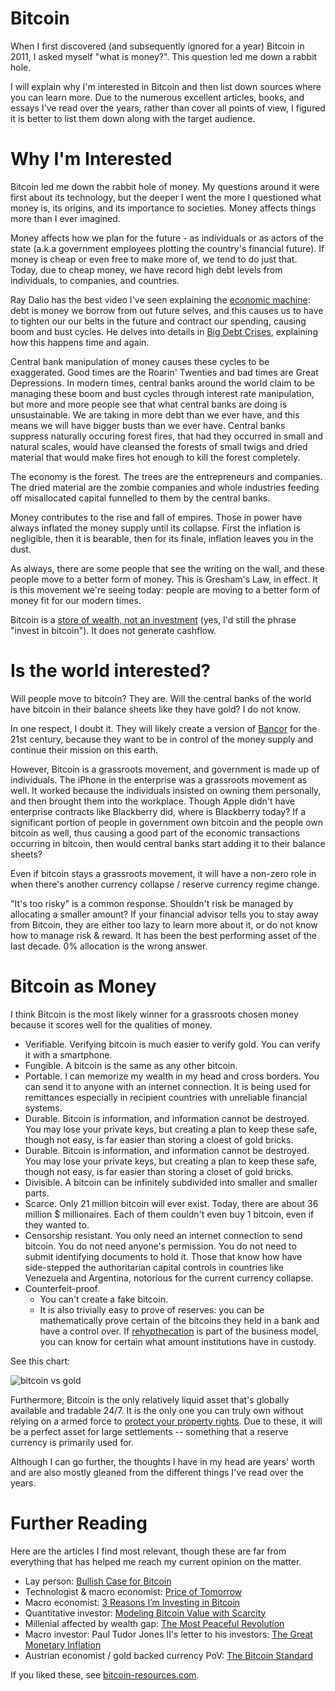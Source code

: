 # Bitcoin

When I first discovered (and subsequently ignored for a year) Bitcoin in 2011, I asked myself "what is money?". This question led me down a rabbit hole.

I will explain why I'm interested in Bitcoin and then list down sources where you can learn more. Due to the numerous excellent articles, books, and essays I've read over the years, rather than cover all points of view, I figured it is better to list them down along with the target audience.

# Why I'm Interested

Bitcoin led me down the rabbit hole of money. My questions around it were first about its technology, but the deeper I went the more I questioned what money is, its origins, and its importance to societies. Money affects things more than I ever imagined.

Money affects how we plan for the future - as individuals or as actors of the state (a.k.a government employees plotting the country's financial future). If money is cheap or even free to make more of, we tend to do just that. Today, due to cheap money, we have record high debt levels from individuals, to companies, and countries.

Ray Dalio has the best video I've seen explaining the [economic machine](https://www.youtube.com/watch?v=PHe0bXAIuk0): debt is money we borrow from out future selves, and this causes us to have to tighten our our belts in the future and contract our spending, causing boom and bust cycles. He delves into details in [Big Debt Crises](https://www.principles.com/big-debt-crises/), explaining how this happens time and again.

Central bank manipulation of money causes these cycles to be exaggerated. Good times are the Roarin' Twenties and bad times are Great Depressions. In modern times, central banks around the world claim to be managing these boom and bust cycles through interest rate manipulation, but more and more people see that what central banks are doing is unsustainable. We are taking in more debt than we ever have, and this means we will have bigger busts than we ever have. Central banks suppress naturally occuring forest fires, that had they occurred in small and natural scales, would have cleansed the forests of small twigs and dried material that would make fires hot enough to kill the forest completely.

The economy is the forest. The trees are the entrepreneurs and companies. The dried material are the zombie companies and whole industries feeding off misallocated capital funnelled to them by the central banks.

Money contributes to the rise and fall of empires. Those in power have always inflated the money supply until its collapse. First the inflation is negligible, then it is bearable, then for its finale, inflation leaves you in the dust.

As always, there are some people that see the writing on the wall, and these people move to a better form of money. This is Gresham's Law, in effect. It is this movement we're seeing today: people are moving to a better form of money fit for our modern times.

Bitcoin is a [store of wealth, not an investment](https://twitter.com/saifedean/status/1291699962074587137?s=20) (yes, I'd still the phrase "invest in bitcoin"). It does not generate cashflow.

# Is the world interested?

Will people move to bitcoin? They are. Will the central banks of the world have bitcoin in their balance sheets like they have gold? I do not know.

In one respect, I doubt it. They will likely create a version of [Bancor](https://en.wikipedia.org/wiki/Bancor) for the 21st century, because they want to be in control of the money supply and continue their mission on this earth.

However, Bitcoin is a grassroots movement, and government is made up of individuals. The iPhone in the enterprise was a grassroots movement as well. It worked because the individuals insisted on owning them personally, and then brought them into the workplace. Though Apple didn't have enterprise contracts like Blackberry did, where is Blackberry today? If a significant portion of people in government own bitcoin and the people own bitcoin as well, thus causing a good part of the economic transactions occurring in bitcoin, then would central banks start adding it to their balance sheets?

Even if bitcoin stays a grassroots movement, it will have a non-zero role in when there's another currency collapse / reserve currency regime change.

"It's too risky" is a common response. Shouldn't risk be managed by allocating a smaller amount? If your financial advisor tells you to stay away from Bitcoin, they are either too lazy to learn more about it, or do not know how to manage risk & reward. It has been the best performing asset of the last decade. 0% allocation is the wrong answer.

# Bitcoin as Money

I think Bitcoin is the most likely winner for a grassroots chosen money because it scores well for the qualities of money.

- Verifiable. Verifying bitcoin is much easier to verify gold. You can verify it with a smartphone.
- Fungible. A bitcoin is the same as any other bitcoin.
- Portable. I can memorize my wealth in my head and cross borders. You can send it to anyone with an internet connection. It is being used for remittances especially in recipient countries with unreliable financial systems.
- Durable. Bitcoin is information, and information cannot be destroyed. You may lose your private keys, but creating a plan to keep these safe, though not easy, is far easier than storing a cloest of gold bricks.
- Durable. Bitcoin is information, and information cannot be destroyed. You may lose your private keys, but creating a plan to keep these safe, though not easy, is far easier than storing a closet of gold bricks.
- Divisible. A bitcoin can be infinitely subdivided into smaller and smaller parts.
- Scarce. Only 21 million bitcoin will ever exist. Today, there are about 36 million $ millionaires. Each of them couldn't even buy 1 bitcoin, even if they wanted to.
- Censorship resistant. You only need an internet connection to send bitcoin. You do not need anyone's permission. You do not need to submit identifying documents to hold it. Those that know how have side-stepped the authoritarian capital controls in countries like Venezuela and Argentina, notorious for the current currency collapse.
- Counterfeit-proof.
  - You can't create a fake bitcoin.
  - It is also trivially easy to prove of reserves: you can be mathematically prove certain of the bitcoins they held in a bank and have a control over. If [rehypthecation](https://www.investopedia.com/terms/r/rehypothecation.asp) is part of the business model, you can know for certain what amount institutions have in custody.

See this chart:

![bitcoin vs gold](https://cdn-images-1.medium.com/max/1600/1*rVgI62Reha0MnvUiWC0SXg.png)

Furthermore, Bitcoin is the only relatively liquid asset that's globally available and tradable 24/7. It is the only one you can truly own without relying on a armed force to [protect your property rights](https://medium.com/@hasufly/bitcoin-and-the-promise-of-independent-property-rights-8f10e5c7efa8). Due to these, it will be a perfect asset for large settlements -- something that a reserve currency is primarily used for.

Although I can go further, the thoughts I have in my head are years' worth and are also mostly gleaned from the different things I've read over the years.

# Further Reading

Here are the articles I find most relevant, though these are far from everything that has helped me reach my current opinion on the matter.

- Lay person: [Bullish Case for Bitcoin](https://medium.com/@vijayboyapati/the-bullish-case-for-bitcoin-6ecc8bdecc1)
- Technologist & macro economist: [Price of Tomorrow](https://www.amazon.com/Price-Tomorrow-Deflation-Abundant-Future/dp/1999257405)
- Macro economist: [3 Reasons I’m Investing in Bitcoin](https://www.lynalden.com/invest-in-bitcoin/)
- Quantitative investor: [Modeling Bitcoin Value with Scarcity](https://medium.com/@100trillionUSD/modeling-bitcoins-value-with-scarcity-91fa0fc03e25)
- Millenial affected by wealth gap: [The Most Peaceful Revolution](https://medium.com/@nic__carter/a-most-peaceful-revolution-8b63b64c203e)
- Macro investor: Paul Tudor Jones II's letter to his investors: [The Great Monetary Inflation](https://www.docdroid.net/H1fuimX/the-great-monetary-inflation-pdf#page=6)
- Austrian economist / gold backed currency PoV: [The Bitcoin Standard](https://amzn.to/2TLl5RP)

If you liked these, see [bitcoin-resources.com](https://bitcoin-resources.com/).
